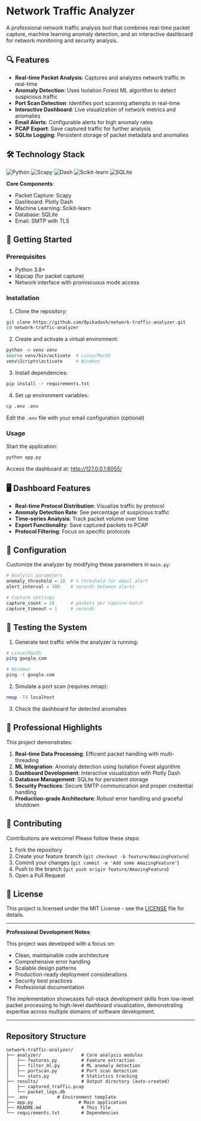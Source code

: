 # Network Traffic Analyzer


A professional network traffic analysis tool that combines real-time packet capture, machine learning anomaly detection, and an interactive dashboard for network monitoring and security analysis.

## 🔍 Features

- **Real-time Packet Analysis**: Captures and analyzes network traffic in real-time
- **Anomaly Detection**: Uses Isolation Forest ML algorithm to detect suspicious traffic
- **Port Scan Detection**: Identifies port scanning attempts in real-time
- **Interactive Dashboard**: Live visualization of network metrics and anomalies
- **Email Alerts**: Configurable alerts for high anomaly rates
- **PCAP Export**: Save captured traffic for further analysis
- **SQLite Logging**: Persistent storage of packet metadata and anomalies

## 🛠 Technology Stack

![Python](https://img.shields.io/badge/Python-3.8%2B-blue)
![Scapy](https://img.shields.io/badge/Scapy-2.4+-yellow)
![Dash](https://img.shields.io/badge/Dash-2.0%2B-orange)
![Scikit-learn](https://img.shields.io/badge/Scikit--learn-1.0%2B-green)
![SQLite](https://img.shields.io/badge/SQLite-3.0%2B-lightgrey)

**Core Components**:
- Packet Capture: Scapy
- Dashboard: Plotly Dash
- Machine Learning: Scikit-learn
- Database: SQLite
- Email: SMTP with TLS

## 🚀 Getting Started

### Prerequisites
- Python 3.8+
- libpcap (for packet capture)
- Network interface with promiscuous mode access

### Installation

1. Clone the repository:
```bash
git clone https://github.com/Opikadash/network-traffic-analyzer.git
cd network-traffic-analyzer
```

2. Create and activate a virtual environment:
```bash
python -m venv venv
source venv/bin/activate  # Linux/MacOS
venv\Scripts\activate     # Windows
```

3. Install dependencies:
```bash
pip install -r requirements.txt
```

4. Set up environment variables:
```bash
cp .env .env
```
Edit the `.env` file with your email configuration (optional)

### Usage

Start the application:
```bash
python app.py
```

Access the dashboard at: http://127.0.0.1:8055/

## 🖥️ Dashboard Features

- **Real-time Protocol Distribution**: Visualize traffic by protocol
- **Anomaly Detection Rate**: See percentage of suspicious traffic
- **Time-series Analysis**: Track packet volume over time
- **Export Functionality**: Save captured packets to PCAP
- **Protocol Filtering**: Focus on specific protocols


## 🔧 Configuration

Customize the analyzer by modifying these parameters in `main.py`:

```python
# Analysis parameters
anomaly_threshold = 10  # % threshold for email alert
alert_interval = 300    # seconds between alerts

# Capture settings
capture_count = 10      # packets per capture batch
capture_timeout = 1     # seconds
```

## 🧪 Testing the System

1. Generate test traffic while the analyzer is running:
```bash
# Linux/MacOS
ping google.com

# Windows
ping -t google.com
```

2. Simulate a port scan (requires nmap):
```bash
nmap -T4 localhost
```

3. Check the dashboard for detected anomalies

## 🌟 Professional Highlights

This project demonstrates:

1. **Real-time Data Processing**: Efficient packet handling with multi-threading
2. **ML Integration**: Anomaly detection using Isolation Forest algorithm
3. **Dashboard Development**: Interactive visualization with Plotly Dash
4. **Database Management**: SQLite for persistent storage
5. **Security Practices**: Secure SMTP communication and proper credential handling
6. **Production-grade Architecture**: Robust error handling and graceful shutdown

## 🤝 Contributing

Contributions are welcome! Please follow these steps:

1. Fork the repository
2. Create your feature branch (`git checkout -b feature/AmazingFeature`)
3. Commit your changes (`git commit -m 'Add some AmazingFeature'`)
4. Push to the branch (`git push origin feature/AmazingFeature`)
5. Open a Pull Request

## 📄 License

This project is licensed under the MIT License - see the [LICENSE](LICENSE) file for details.

---

**Professional Development Notes**:

This project was developed with a focus on:
- Clean, maintainable code architecture
- Comprehensive error handling
- Scalable design patterns
- Production-ready deployment considerations
- Security best practices
- Professional documentation

The implementation showcases full-stack development skills from low-level packet processing to high-level dashboard visualization, demonstrating expertise across multiple domains of software development.

---

## Repository Structure
```
network-traffic-analyzer/
├── analyzer/               # Core analysis modules
│   ├── features.py         # Feature extraction
│   ├── filter_ml.py        # ML anomaly detection
│   ├── portscan.py         # Port scan detection
│   └── stats.py            # Statistics tracking
├── results/                # Output directory (auto-created)
│   ├── captured_traffic.pcap
│   └── packet_logs.db
├── .env           # Environment template
├── app.py                 # Main application
├── README.md               # This file
└── requirements.txt        # Dependencies
```

